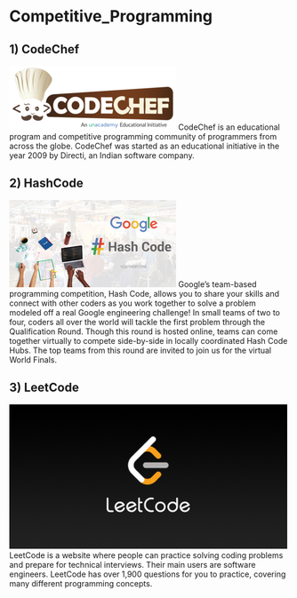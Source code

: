 # Competitive_Programming
## 1) CodeChef
<img src="https://github.com/Kumar-laxmi/Competitive_Programming/blob/main/Images/codechef.png" />
CodeChef is an educational program and competitive programming community of programmers from across the globe. CodeChef was started as an educational initiative in the year 2009 by Directi, an Indian software company.

## 2) HashCode
<img src="https://github.com/Kumar-laxmi/Competitive_Programming/blob/main/Images/hashcode.png" />
Google’s team-based programming competition, Hash Code, allows you to share your skills and connect with other coders as you work together to solve a problem modeled off a real Google engineering challenge! In small teams of two to four, coders all over the world will tackle the first problem through the Qualification Round. Though this round is hosted online, teams can come together virtually to compete side-by-side in locally coordinated Hash Code Hubs. The top teams from this round are invited to join us for the virtual World Finals.

## 3) LeetCode
<img src="https://github.com/Kumar-laxmi/Competitive_Programming/blob/main/Images/LeetCode.png" />
LeetCode is a website where people can practice solving coding problems and prepare for technical interviews. Their main users are software engineers. LeetCode has over 1,900 questions for you to practice, covering many different programming concepts.
